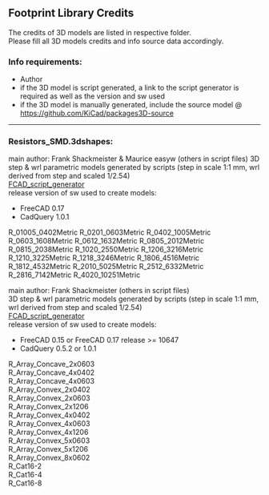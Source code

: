 ﻿## Footprint Library Credits

The credits of 3D models are listed in respective folder.  
Please fill all 3D models credits and info source data accordingly.  

### Info requirements:
- Author
- if the 3D model is script generated, a link to the script generator is required as well as the version and sw used
- if the 3D model is manually generated, include the source model @ https://github.com/KiCad/packages3D-source

<hr>  

### Resistors_SMD.3dshapes:  
main author: Frank Shackmeister & Maurice easyw (others in script files) 
3D step & wrl parametric models generated by scripts (step in scale 1:1 mm, wrl derived from step and scaled 1/2.54)  
[FCAD_script_generator](https://github.com/easyw/kicad-3d-models-in-freecad/tree/master/cadquery/FCAD_script_generator)  
release version of sw used to create models:  
- FreeCAD 0.17  
- CadQuery 1.0.1  

R_01005_0402Metric
R_0201_0603Metric
R_0402_1005Metric
R_0603_1608Metric
R_0612_1632Metric
R_0805_2012Metric
R_0815_2038Metric
R_1020_2550Metric
R_1206_3216Metric
R_1210_3225Metric
R_1218_3246Metric
R_1806_4516Metric
R_1812_4532Metric
R_2010_5025Metric
R_2512_6332Metric
R_2816_7142Metric
R_4020_10251Metric

main author: Frank Shackmeister (others in script files)   
3D step & wrl parametric models generated by scripts (step in scale 1:1 mm, wrl derived from step and scaled 1/2.54)  
[FCAD_script_generator](https://github.com/easyw/kicad-3d-models-in-freecad/tree/master/cadquery/FCAD_script_generator)  
release version of sw used to create models:  
- FreeCAD 0.15 or FreeCAD 0.17 release >= 10647 
- CadQuery 0.5.2 or 1.0.1  

R_Array_Concave_2x0603  
R_Array_Concave_4x0402  
R_Array_Concave_4x0603  
R_Array_Convex_2x0402  
R_Array_Convex_2x0603  
R_Array_Convex_2x1206  
R_Array_Convex_4x0402  
R_Array_Convex_4x0603  
R_Array_Convex_4x1206  
R_Array_Convex_5x0603  
R_Array_Convex_5x1206  
R_Array_Convex_8x0602  
R_Cat16-2  
R_Cat16-4  
R_Cat16-8  



